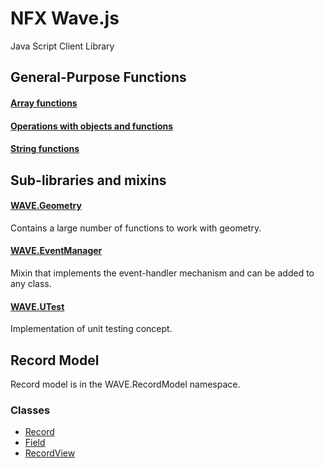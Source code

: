 # NFX Wave.js
Java Script Client Library

## General-Purpose Functions

#### [Array functions](ArrayFunctions.md)
#### [Operations with objects and functions](OperObjFunc.md)
#### [String functions](StringFunctions.md)

## Sub-libraries and mixins
#### [WAVE.Geometry](geometry.md)
Contains a large number of functions to work with geometry.
#### [WAVE.EventManager](EventManager.md)
Mixin that implements the event-handler mechanism and can be added to any class.
#### [WAVE.UTest](UTest.md)
Implementation of unit testing concept.

## Record Model
Record model is in the WAVE.RecordModel namespace.

### Classes
* [Record](Record.md)
* [Field](Field.md)
* [RecordView](RecordView.md)


